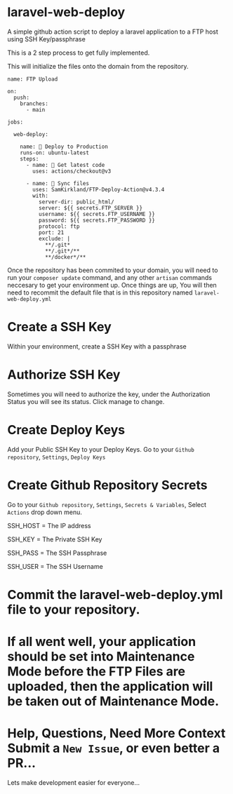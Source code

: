 # laravel-web-deploy
A simple github action script to deploy a laravel application to a FTP host using SSH Key/passphrase

This is a 2 step process to get fully implemented.

This will initialize the files onto the domain from the repository.

```
name: FTP Upload

on:
  push:
    branches:
      - main

jobs:

  web-deploy:

    name: 🎉 Deploy to Production
    runs-on: ubuntu-latest
    steps:
      - name: 🚚 Get latest code
        uses: actions/checkout@v3

      - name: 📂 Sync files
        uses: SamKirkland/FTP-Deploy-Action@v4.3.4
        with:
          server-dir: public_html/
          server: ${{ secrets.FTP_SERVER }}
          username: ${{ secrets.FTP_USERNAME }}
          password: ${{ secrets.FTP_PASSWORD }}
          protocol: ftp
          port: 21
          exclude: |
            **/.git*
            **/.git*/**
            **/docker*/**

```
Once the repository has been commited to your domain, you will need to run your `composer update` command, and any other `artisan` commands neccesary to get your environment up. Once things are up, You will then need to recommit the default file that is in this repository named `laravel-web-deploy.yml`

# Create a SSH Key
Within your environment, create a SSH Key with a passphrase

# Authorize SSH Key
Sometimes you will need to authorize the key, under the Authorization Status you will see its status. Click manage to change.

# Create Deploy Keys
Add your Public SSH Key to your Deploy Keys.
Go to your `Github repository`, `Settings`, `Deploy Keys`

# Create Github Repository Secrets
Go to your `Github repository`, `Settings`, `Secrets & Variables`, Select `Actions` drop down menu. 

SSH_HOST = The IP address

SSH_KEY = The Private SSH Key

SSH_PASS = The SSH Passphrase

SSH_USER = The SSH Username

# Commit the laravel-web-deploy.yml file to your repository.

# If all went well, your application should be set into Maintenance Mode before the FTP Files are uploaded, then the application will be taken out of Maintenance Mode.

# Help, Questions, Need More Context Submit a `New Issue`, or even better a PR...
Lets make development easier for everyone...
